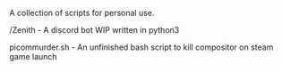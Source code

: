 A collection of scripts for personal use.

/Zenith - A discord bot WIP written in python3

picommurder.sh - An unfinished bash script to kill compositor on steam game launch